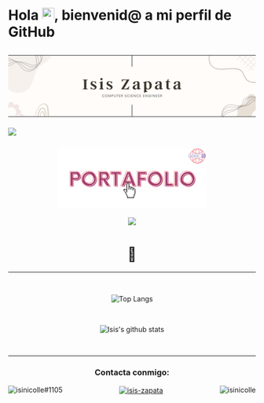<h1>Hola <img src="https://media.giphy.com/media/hvRJCLFzcasrR4ia7z/giphy.gif" width="25px" height="25px">, bienvenid@ a mi perfil de GitHub </h1>

## <img src="./src/img/banner perosnal.jpg" alt="Ingeniera Isis Nicolle Zapata Florentino">
  ![](https://komarev.com/ghpvc/?username=isinicolle&color=ff55aa)  

<div align="center">

### <div><p><a href="https://isinicolle.github.io/"><img src="./src/img/xoxo.svg" height="120" width="auto" alt="Portafolio de Isis Zapata"></a></p></div>
  
<div><img src="https://media.giphy.com/media/WUlplcMpOCEmTGBtBW/giphy.gif" width="200"></div>
<h1> 🦉 </h1>



______

<br>


![Top Langs](https://github-readme-stats.vercel.app/api/top-langs/?username=isinicolle&langs_count=10&layout=compact&theme=omni)

<br>

![Isis's github stats](https://github-readme-stats.vercel.app/api?username=isinicolle&hide=contribs,issues&count_private=true&show_icons=true&theme=omni)

<br>

______
  
<h3>Contacta conmigo:</h3>
  
<div>
 <a href="https://discordapp.com/users/979528485901049927" target="blank"><img align="left" src="https://raw.githubusercontent.com/rahuldkjain/github-profile-readme-generator/master/src/images/icons/Social/discord.svg" alt="isinicolle#1105" height="50" width="auto" /></a>  
<a href="https://www.linkedin.com/in/isis-zapata/" target="blank"><img align="center" src="https://raw.githubusercontent.com/rahuldkjain/github-profile-readme-generator/master/src/images/icons/Social/linked-in-alt.svg" alt="isis-zapata" height="32" width="auto" /></a>  
<!--<a href="https://developers.google.com/profile/u/isinicolle" target="blank"><img align="right" src="http://2.bp.blogspot.com/-RD81t14hCnU/UL1aoZsMmDI/AAAAAAAACJQ/CrNTJZkQQNg/s1600/Google-Developers-Academy.png" alt="isinicolle" height="45" width="auto" /></a> -->
<a href="https://www.instagram.com/isinicolle/" target="blank"><img align="right" src="https://raw.githubusercontent.com/rahuldkjain/github-profile-readme-generator/master/src/images/icons/Social/instagram.svg" alt="isinicolle" height="33" width="auto" /></a>
</div>
  

<br>


